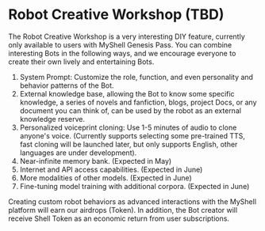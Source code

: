 # Robot Creative Workshop (TBD)

The Robot Creative Workshop is a very interesting DIY feature, currently only available to users with MyShell Genesis Pass. You can combine interesting Bots in the following ways, and we encourage everyone to create their own lively and entertaining Bots.

1. System Prompt: Customize the role, function, and even personality and behavior patterns of the Bot.
2. External knowledge base, allowing the Bot to know some specific knowledge, a series of novels and fanfiction, blogs, project Docs, or any document you can think of, can be used by the robot as an external knowledge reserve.
3. Personalized voiceprint cloning: Use 1-5 minutes of audio to clone anyone's voice. (Currently supports selecting some pre-trained TTS, fast cloning will be launched later, but only supports English, other languages are under development).
4. Near-infinite memory bank. (Expected in May)
5. Internet and API access capabilities. (Expected in June)
6. More modalities of other models. (Expected in June)
7. Fine-tuning model training with additional corpora. (Expected in June)

Creating custom robot behaviors as advanced interactions with the MyShell platform will earn our airdrops (Token). In addition, the Bot creator will receive Shell Token as an economic return from user subscriptions.